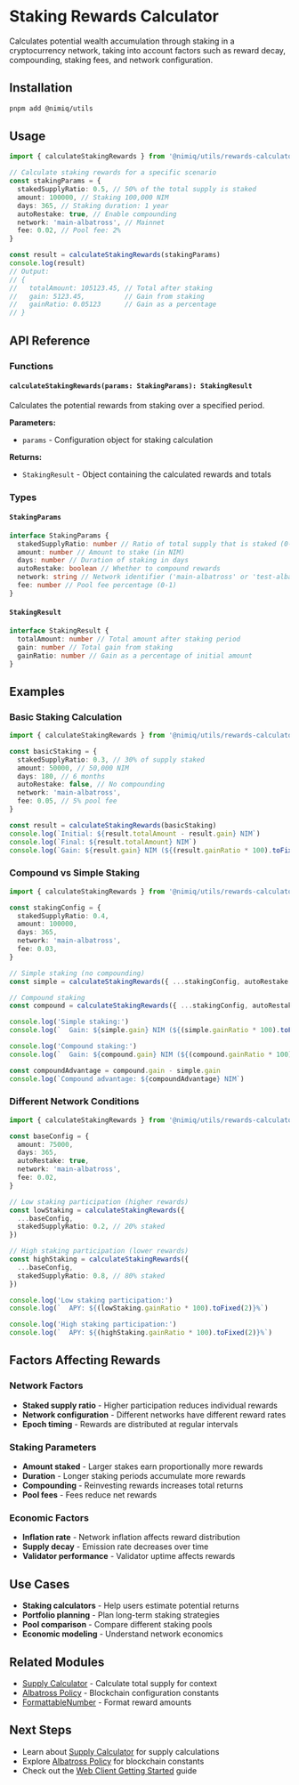 # Staking Rewards Calculator

Calculates potential wealth accumulation through staking in a cryptocurrency network, taking into account factors such as reward decay, compounding, staking fees, and network configuration.

## Installation

```bash
pnpm add @nimiq/utils
```

## Usage

```typescript
import { calculateStakingRewards } from '@nimiq/utils/rewards-calculator'

// Calculate staking rewards for a specific scenario
const stakingParams = {
  stakedSupplyRatio: 0.5, // 50% of the total supply is staked
  amount: 100000, // Staking 100,000 NIM
  days: 365, // Staking duration: 1 year
  autoRestake: true, // Enable compounding
  network: 'main-albatross', // Mainnet
  fee: 0.02, // Pool fee: 2%
}

const result = calculateStakingRewards(stakingParams)
console.log(result)
// Output:
// {
//   totalAmount: 105123.45, // Total after staking
//   gain: 5123.45,          // Gain from staking
//   gainRatio: 0.05123      // Gain as a percentage
// }
```

## API Reference

### Functions

#### `calculateStakingRewards(params: StakingParams): StakingResult`

Calculates the potential rewards from staking over a specified period.

**Parameters:**
- `params` - Configuration object for staking calculation

**Returns:**
- `StakingResult` - Object containing the calculated rewards and totals

### Types

#### `StakingParams`

```typescript
interface StakingParams {
  stakedSupplyRatio: number // Ratio of total supply that is staked (0-1)
  amount: number // Amount to stake (in NIM)
  days: number // Duration of staking in days
  autoRestake: boolean // Whether to compound rewards
  network: string // Network identifier ('main-albatross' or 'test-albatross')
  fee: number // Pool fee percentage (0-1)
}
```

#### `StakingResult`

```typescript
interface StakingResult {
  totalAmount: number // Total amount after staking period
  gain: number // Total gain from staking
  gainRatio: number // Gain as a percentage of initial amount
}
```

## Examples

### Basic Staking Calculation

```typescript
import { calculateStakingRewards } from '@nimiq/utils/rewards-calculator'

const basicStaking = {
  stakedSupplyRatio: 0.3, // 30% of supply staked
  amount: 50000, // 50,000 NIM
  days: 180, // 6 months
  autoRestake: false, // No compounding
  network: 'main-albatross',
  fee: 0.05, // 5% pool fee
}

const result = calculateStakingRewards(basicStaking)
console.log(`Initial: ${result.totalAmount - result.gain} NIM`)
console.log(`Final: ${result.totalAmount} NIM`)
console.log(`Gain: ${result.gain} NIM (${(result.gainRatio * 100).toFixed(2)}%)`)
```

### Compound vs Simple Staking

```typescript
import { calculateStakingRewards } from '@nimiq/utils/rewards-calculator'

const stakingConfig = {
  stakedSupplyRatio: 0.4,
  amount: 100000,
  days: 365,
  network: 'main-albatross',
  fee: 0.03,
}

// Simple staking (no compounding)
const simple = calculateStakingRewards({ ...stakingConfig, autoRestake: false })

// Compound staking
const compound = calculateStakingRewards({ ...stakingConfig, autoRestake: true })

console.log('Simple staking:')
console.log(`  Gain: ${simple.gain} NIM (${(simple.gainRatio * 100).toFixed(2)}%)`)

console.log('Compound staking:')
console.log(`  Gain: ${compound.gain} NIM (${(compound.gainRatio * 100).toFixed(2)}%)`)

const compoundAdvantage = compound.gain - simple.gain
console.log(`Compound advantage: ${compoundAdvantage} NIM`)
```

### Different Network Conditions

```typescript
import { calculateStakingRewards } from '@nimiq/utils/rewards-calculator'

const baseConfig = {
  amount: 75000,
  days: 365,
  autoRestake: true,
  network: 'main-albatross',
  fee: 0.02,
}

// Low staking participation (higher rewards)
const lowStaking = calculateStakingRewards({
  ...baseConfig,
  stakedSupplyRatio: 0.2, // 20% staked
})

// High staking participation (lower rewards)
const highStaking = calculateStakingRewards({
  ...baseConfig,
  stakedSupplyRatio: 0.8, // 80% staked
})

console.log('Low staking participation:')
console.log(`  APY: ${(lowStaking.gainRatio * 100).toFixed(2)}%`)

console.log('High staking participation:')
console.log(`  APY: ${(highStaking.gainRatio * 100).toFixed(2)}%`)
```

## Factors Affecting Rewards

### Network Factors

- **Staked supply ratio** - Higher participation reduces individual rewards
- **Network configuration** - Different networks have different reward rates
- **Epoch timing** - Rewards are distributed at regular intervals

### Staking Parameters

- **Amount staked** - Larger stakes earn proportionally more rewards
- **Duration** - Longer staking periods accumulate more rewards
- **Compounding** - Reinvesting rewards increases total returns
- **Pool fees** - Fees reduce net rewards

### Economic Factors

- **Inflation rate** - Network inflation affects reward distribution
- **Supply decay** - Emission rate decreases over time
- **Validator performance** - Validator uptime affects rewards

## Use Cases

- **Staking calculators** - Help users estimate potential returns
- **Portfolio planning** - Plan long-term staking strategies
- **Pool comparison** - Compare different staking pools
- **Economic modeling** - Understand network economics

## Related Modules

- [Supply Calculator](./supply-calculator) - Calculate total supply for context
- [Albatross Policy](./albatross-policy) - Blockchain configuration constants
- [FormattableNumber](./formattable-number) - Format reward amounts

## Next Steps

- Learn about [Supply Calculator](./supply-calculator) for supply calculations
- Explore [Albatross Policy](./albatross-policy) for blockchain constants
- Check out the [Web Client Getting Started](/web-client/getting-started) guide
